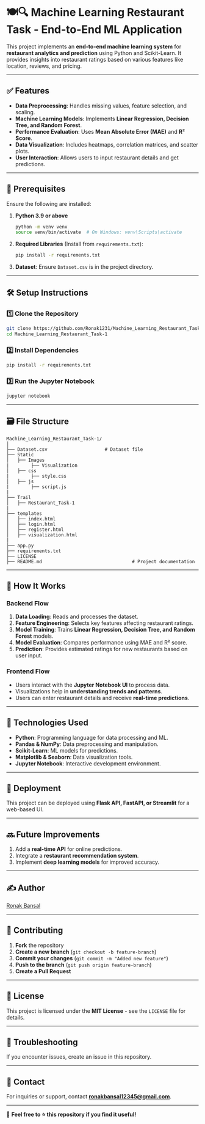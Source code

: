 # 🍽️🔍 Machine Learning Restaurant Task - End-to-End ML Application

This project implements an **end-to-end machine learning system** for **restaurant analytics and prediction** using Python and Scikit-Learn. It provides insights into restaurant ratings based on various features like location, reviews, and pricing.

---

## ✅ Features

- **Data Preprocessing**: Handles missing values, feature selection, and scaling.
- **Machine Learning Models**: Implements **Linear Regression, Decision Tree, and Random Forest**.
- **Performance Evaluation**: Uses **Mean Absolute Error (MAE)** and **R² Score**.
- **Data Visualization**: Includes heatmaps, correlation matrices, and scatter plots.
- **User Interaction**: Allows users to input restaurant details and get predictions.

---

## 📜 Prerequisites

Ensure the following are installed:

1. **Python 3.9 or above**  
   ```sh
   python -m venv venv
   source venv/bin/activate  # On Windows: venv\Scripts\activate
   ```
2. **Required Libraries** (Install from `requirements.txt`):
   ```sh
   pip install -r requirements.txt
   ```
3. **Dataset**: Ensure `Dataset.csv` is in the project directory.

---

## 🛠 Setup Instructions

### 1️⃣ Clone the Repository

```sh
git clone https://github.com/Ronak1231/Machine_Learning_Restaurant_Task-1.git
cd Machine_Learning_Restaurant_Task-1
```

### 2️⃣ Install Dependencies

```sh
pip install -r requirements.txt
```

### 3️⃣ Run the Jupyter Notebook

```sh
jupyter notebook
```

---

## 🗃️ File Structure

```
Machine_Learning_Restaurant_Task-1/
│
├── Dataset.csv                     # Dataset file
├── Static
│   ├── Images
|        ├── Visualization
│   ├── css
|        ├── style.css
│   ├── js
|        ├── script.js
|
├── Trail
│   ├── Restaurant_Task-1
|
├── templates
│   ├── index.html
│   ├── login.html
│   ├── register.html
│   ├── visualization.html
|
├── app.py
├── requirements.txt
├── LICENSE
├── README.md                                 # Project documentation
```

---

## 🤷 How It Works

### Backend Flow

1. **Data Loading**: Reads and processes the dataset.
2. **Feature Engineering**: Selects key features affecting restaurant ratings.
3. **Model Training**: Trains **Linear Regression, Decision Tree, and Random Forest** models.
4. **Model Evaluation**: Compares performance using MAE and R² score.
5. **Prediction**: Provides estimated ratings for new restaurants based on user input.

### Frontend Flow

- Users interact with the **Jupyter Notebook UI** to process data.
- Visualizations help in **understanding trends and patterns**.
- Users can enter restaurant details and receive **real-time predictions**.

---

## 🤖 Technologies Used

- **Python**: Programming language for data processing and ML.
- **Pandas & NumPy**: Data preprocessing and manipulation.
- **Scikit-Learn**: ML models for predictions.
- **Matplotlib & Seaborn**: Data visualization tools.
- **Jupyter Notebook**: Interactive development environment.

---

## 🚚 Deployment

This project can be deployed using **Flask API, FastAPI, or Streamlit** for a web-based UI.

---

## 🔜 Future Improvements

1. Add a **real-time API** for online predictions.
2. Integrate a **restaurant recommendation system**.
3. Implement **deep learning models** for improved accuracy.

---

## ✍️ Author  
[Ronak Bansal](https://github.com/Ronak1231)

---

## 🙌 Contributing  
1. **Fork** the repository  
2. **Create a new branch** (`git checkout -b feature-branch`)  
3. **Commit your changes** (`git commit -m "Added new feature"`)  
4. **Push to the branch** (`git push origin feature-branch`)  
5. **Create a Pull Request**  

---

## 📜 License

This project is licensed under the **MIT License** - see the `LICENSE` file for details.

---

## 🐛 Troubleshooting  
If you encounter issues, create an issue in this repository.

---

## 📧 Contact  
For inquiries or support, contact **ronakbansal12345@gmail.com**.

---

🚀 **Feel free to ⭐ this repository if you find it useful!**  
